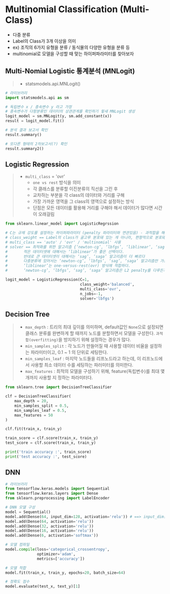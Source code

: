 # Multinomial Classification (Multi-Class)

- 다중 분류
- Label의 Class가 3개 이상을 의미
- ex) 조직의 6가지 유형을 분류 / 동식물의 다양한 유형을 분류 등
- multinomial로 모델을 구성할 때 맞는 하이퍼파라미터를 찾아보자



## Multi-Nomial Logistic 통계분석 (MNLogit)

> - statsmodels.api.MNLogit()

```python
# 라이브러리
import statsmodels.api as sm

# 독립변수 x / 종속변수 y 라고 가정
# 종속변수가 다항분류인 데이터의 상관관계를 확인하기 윟새 MNLogit 생성
logit_model = sm.MNLogit(y, sm.add_constant(x))
result = logit_model.fit()

# 분석 결과 보고서 확인
result.summary()

# 또다른 형태의 2차보고서(?) 확인
result.summary2()
```



## Logistic Regression

> - `multi_class` = 'ovr'
>   - `one vs rest` 방식을 의미
>   - 각 클래스를 분류할 이진분류의 직선을 그린 후
>   - 교차하는 부분을 각 class의 데이터와 거리를 구해
>   - 가장 가까운 영역을 그 class의 영역으로 설정하는 방식
>   - 단점은 모든 데이터를 활용해 거리를 구해야 해서 데이터가 많다면 시간이 오래걸림

```python
from sklearn.linear_model import LogisticRegrssion

# C는 규제 강도를 설정하는 하이퍼파라미터 (penalty 파라미터와 연관있음) - 과적합을 해소하기 위해 사용 (0.001 ~ 100 정도까지 다양하게 테스트 필요)
# class_weight == Label의 class가 골고루 분포돼 있는 게 아니라, 편향적으로 분포돼 있을경우 'balanced' 사용
# multi_class == 'auto' / 'ovr' / 'multinomial' 사용
# solver == 최적화를 위한 알고리즘 {‘newton-cg’, ‘lbfgs’, ‘liblinear’, ‘sag’, ‘saga’}, default=’lbfgs’
# 		적은 데이터셋에 대해서는 ‘liblinear’가 좋은 선택이다.
#		반대로 큰 데이터셋이 대해서는 ‘sag’, ‘saga’ 알고리즘이 더 빠르다
# 		다중분류에 있어서는 ‘newton-cg’, ‘lbfgs’, ‘sag’, ‘saga’ 알고리즘만 가능하다
# 		‘liblinear’는 one-versus-rest(ovr) 방식에 적합하다.
#		‘newton-cg’, ‘lbfgs’, ‘sag’, ‘saga’ 알고리즘은 L2 penalty를 다루든가 아니면 아예 없다.

logit_model = LogisticRegression(C=1,
                                 class_weight='balanced',
                                 multi_class='ovr',
                                 n_jobs=-1,
                                 solver='lbfgs')
```



## Decision Tree

> - `max_depth` : 트리의 최대 깊이를 의미하며, default값인 `None`으로 설정되면 클래스 분류를 완변하게 할 때까지 노드를 분할하면서 모델을 구성한다. `과적합(overfitting)`을 방지하기 위해 설정하는 경우가 많다.
> - `min_samples_split` : 각 노드가 만들어질 때 사용할 데이터 비율을 설정하는 파라미터이고, 0.1 ~ 1 의 단위로 세팅한다.
> - `min_samples_leaf` : 마지막 노드들을 리프노드라고 하는데, 이 리프노드에서 사용할 최소 데이터 수를 세팅하는 파러미터를 의미한다.
> - `max_features` : 최적의 모델을 구성하기 위해, feature(독립변수)를 최대 몇개까지 사용할 지 정하는 파라미터다.

```python
from sklearn.tree import DecisionTreeClassifier

clf = DecisionTreeClassifier(
	max_depth = 20,
    min_samples_split = 0.5,
    min_samples_leaf = 0.5,
    max_features = 50
)

clf.fit(train_x, train_y)

train_score = clf.score(train_x, train_y)
test_score = clf.score(train_x, train_y)

print('train accuracy :', train_score)
print('test accuracy :', test_score)
```





## DNN

```python
# 라이브러리
from tensorflow.keras.models import Sequential
from tensorflow.keras.layers import Dense
from sklearn.preprocessing import LabelEncoder

# DNN 모델 구성
model = Sequential()
model.add(Dense(64, input_dim=128, activation='relu')) # ==> input_dim은 독립변수의 개수(feature의 개수)
model.add(Dense(64, activation='relu'))
model.add(Dense(32, activation='relu'))
model.add(Dense(16, activation='relu'))
model.add(Dense(6, activation='softmax'))

# 모델 컴파일
model.compile(loss='categorical_crossentropy',
              optimizer='adam',
              metrics=['accuracy'])

# 모델 적합
model.fit(train_x, train_y, epochs=20, batch_size=64)

# 정확도 점수
model.evaluate(test_x, text_y)[1]

```

